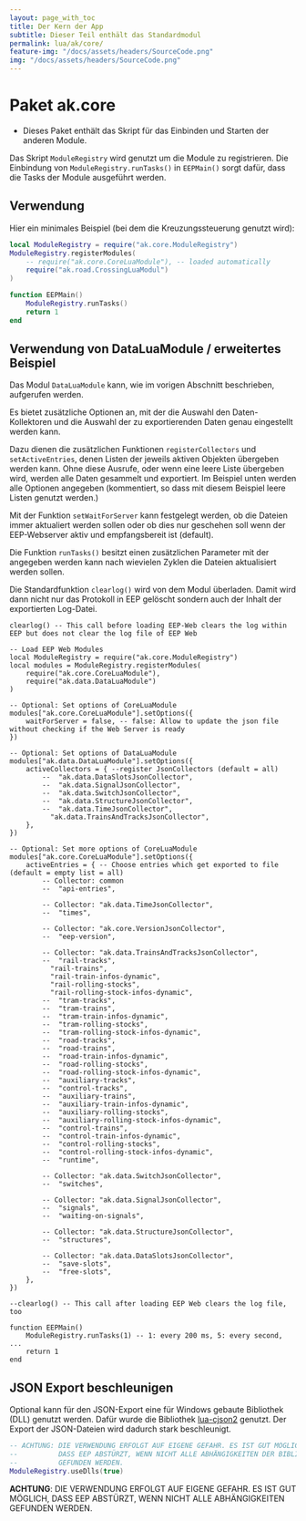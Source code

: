 ```yaml
---
layout: page_with_toc
title: Der Kern der App
subtitle: Dieser Teil enthält das Standardmodul
permalink: lua/ak/core/
feature-img: "/docs/assets/headers/SourceCode.png"
img: "/docs/assets/headers/SourceCode.png"
---
```


# Paket ak.core

- Dieses Paket enthält das Skript für das Einbinden und Starten der anderen Module.

Das Skript `ModuleRegistry` wird genutzt um die Module zu registrieren.
Die Einbindung von `ModuleRegistry.runTasks()` in `EEPMain()` sorgt dafür, dass die Tasks der Module ausgeführt werden.

## Verwendung

Hier ein minimales Beispiel (bei dem die Kreuzungssteuerung genutzt wird):

```lua
local ModuleRegistry = require("ak.core.ModuleRegistry")
ModuleRegistry.registerModules(
    -- require("ak.core.CoreLuaModule"), -- loaded automatically
    require("ak.road.CrossingLuaModul")
)

function EEPMain()
    ModuleRegistry.runTasks()
    return 1
end
```

## Verwendung von DataLuaModule / erweitertes Beispiel

Das Modul `DataLuaModule` kann, wie im vorigen Abschnitt beschrieben, aufgerufen werden.

Es bietet zusätzliche Optionen an, mit der die Auswahl den Daten-Kollektoren und die Auswahl der zu exportierenden Daten genau eingestellt werden kann.

Dazu dienen die zusätzlichen Funktionen `registerCollectors` und `setActiveEntries`, denen Listen der jeweils aktiven Objekten übergeben werden kann. Ohne diese Ausrufe, oder wenn eine leere Liste übergeben wird, werden alle Daten gesammelt und exportiert. Im Beispiel unten werden alle Optionen angegeben (kommentiert, so dass mit diesem Beispiel leere Listen genutzt werden.)

Mit der Funktion `setWaitForServer` kann festgelegt werden, ob die Dateien immer aktualiert werden sollen oder ob dies nur geschehen soll wenn der EEP-Webserver aktiv und empfangsbereit ist (default).

Die Funktion `runTasks()` besitzt einen zusätzlichen Parameter mit der angegeben werden kann nach wievielen Zyklen die Dateien aktualisiert werden sollen.

Die Standardfunktion `clearlog()` wird von dem Modul überladen. Damit wird dann nicht nur das Protokoll in EEP gelöscht sondern auch der Inhalt der exportierten Log-Datei.

```
clearlog() -- This call before loading EEP-Web clears the log within EEP but does not clear the log file of EEP Web

-- Load EEP Web Modules
local ModuleRegistry = require("ak.core.ModuleRegistry")
local modules = ModuleRegistry.registerModules(
    require("ak.core.CoreLuaModule"),
    require("ak.data.DataLuaModule")
)

-- Optional: Set options of CoreLuaModule
modules["ak.core.CoreLuaModule"].setOptions({
    waitForServer = false, -- false: Allow to update the json file without checking if the Web Server is ready
})

-- Optional: Set options of DataLuaModule
modules["ak.data.DataLuaModule"].setOptions({
    activeCollectors = { --register JsonCollectors (default = all)
        --  "ak.data.DataSlotsJsonCollector",
        --  "ak.data.SignalJsonCollector",
        --  "ak.data.SwitchJsonCollector",
        --  "ak.data.StructureJsonCollector",
        --  "ak.data.TimeJsonCollector",
          "ak.data.TrainsAndTracksJsonCollector",
    },
})

-- Optional: Set more options of CoreLuaModule
modules["ak.core.CoreLuaModule"].setOptions({
    activeEntries = { -- Choose entries which get exported to file (default = empty list = all)
        -- Collector: common
        --  "api-entries",

        -- Collector: "ak.data.TimeJsonCollector",
        --  "times",

        -- Collector: "ak.core.VersionJsonCollector",
        --  "eep-version",

        -- Collector: "ak.data.TrainsAndTracksJsonCollector",
        --  "rail-tracks",
          "rail-trains",
          "rail-train-infos-dynamic",
          "rail-rolling-stocks",
          "rail-rolling-stock-infos-dynamic",
        --  "tram-tracks",
        --  "tram-trains",
        --  "tram-train-infos-dynamic",
        --  "tram-rolling-stocks",
        --  "tram-rolling-stock-infos-dynamic",
        --  "road-tracks",
        --  "road-trains",
        --  "road-train-infos-dynamic",
        --  "road-rolling-stocks",
        --  "road-rolling-stock-infos-dynamic",
        --  "auxiliary-tracks",
        --  "control-tracks",
        --  "auxiliary-trains",
        --  "auxiliary-train-infos-dynamic",
        --  "auxiliary-rolling-stocks",
        --  "auxiliary-rolling-stock-infos-dynamic",
        --  "control-trains",
        --  "control-train-infos-dynamic",
        --  "control-rolling-stocks",
        --  "control-rolling-stock-infos-dynamic",
        --  "runtime",

        -- Collector: "ak.data.SwitchJsonCollector",
        --  "switches",

        -- Collector: "ak.data.SignalJsonCollector",
        --  "signals",
        --  "waiting-on-signals",

        -- Collector: "ak.data.StructureJsonCollector",
        --  "structures",

        -- Collector: "ak.data.DataSlotsJsonCollector",
        --  "save-slots",
        --  "free-slots",
    },
})

--clearlog() -- This call after loading EEP Web clears the log file, too

function EEPMain()
    ModuleRegistry.runTasks(1) -- 1: every 200 ms, 5: every second, ...
    return 1
end
```

## JSON Export beschleunigen

Optional kann für den JSON-Export eine für Windows gebaute Bibliothek (DLL) genutzt werden. Dafür wurde die Bibliothek
[lua-cjson2](https://luarocks.org/modules/criztianix/lua-cjson2) genutzt.
Der Export der JSON-Dateien wird dadurch stark beschleunigt.

```lua
-- ACHTUNG: DIE VERWENDUNG ERFOLGT AUF EIGENE GEFAHR. ES IST GUT MÖGLICH,
--          DASS EEP ABSTÜRZT, WENN NICHT ALLE ABHÄNGIGKEITEN DER BIBLIOTHEK
--          GEFUNDEN WERDEN.
ModuleRegistry.useDlls(true)
```

**ACHTUNG**: DIE VERWENDUNG ERFOLGT AUF EIGENE GEFAHR. ES IST GUT MÖGLICH, DASS EEP ABSTÜRZT,
WENN NICHT ALLE ABHÄNGIGKEITEN GEFUNDEN WERDEN.
